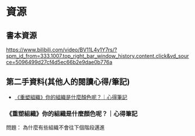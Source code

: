 # 資源

## 書本資源
<https://www.bilibili.com/video/BV11L4y1Y7rs/?spm_id_from=333.1007.top_right_bar_window_history.content.click&vd_source=5096499d27cf4d5ec66b2e9dae0b776a>

## 第二手資料(其他人的閱讀心得/筆記)
- [《重塑組織》你的組織是什麼顏色呢？｜心得筆記](https://medium.com/agile-coffee/%E9%87%8D%E5%A1%91%E7%B5%84%E7%B9%94-%E6%8F%92%E5%9C%96%E5%85%A5%E9%96%80%E7%89%88-e422d3230c12)


### 《重塑組織》你的組織是什麼顏色呢？｜心得筆記

問題：
為什麼有些組織不會往下個階段邁進